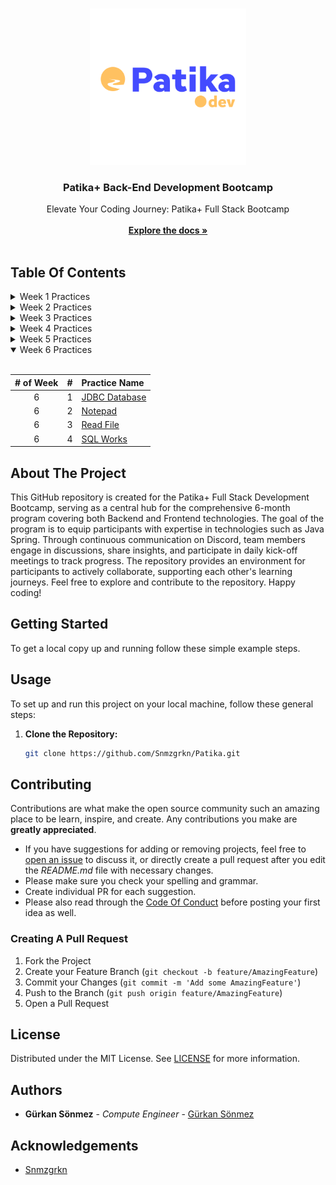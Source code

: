 <br/>
<p align="center">
  <a href="https://github.com/Snmzgrkn/Patika">
    <img src="images/patika.png" alt="Logo"  height="250">
  </a>

  <h3 align="center">Patika+ Back-End Development Bootcamp</h3>

  <p align="center">
    Elevate Your Coding Journey: Patika+ Full Stack Bootcamp
    <br/>
    <br/>
    <a href="https://github.com/Snmzgrkn/Patika"><strong>Explore the docs »</strong></a>
    <br/>
    <br/>
  </p>
</p>


## Table Of Contents

<details>
<summary>Week 1 Practices</summary>
<br>

|# of Week| #  | Practice Name|
|:---:    |---:|:----         |
| 1       | 1  | [Arithmetic Operation and Priority](https://github.com/Snmzgrkn/Patika/blob/master/src/Week_01/AritmetikIslemVeOncelik/AritmetikIslemVeOncelik.java)|
| 1       | 2  | [Leap Calculation](https://github.com/Snmzgrkn/Patika/blob/master/src/Week_01/ArtikYilHesaplama/ArtikYilHesaplama.java)|
| 1       | 3  | [Prime Numbers 100'](https://github.com/Snmzgrkn/Patika/blob/master/src/Week_01/AsalSayi100/AsalSayi100.java)|
| 1       | 4  | [Calculator](https://github.com/Snmzgrkn/Patika/blob/master/src/Week_01/Calculator/Calculator.java)|
| 1       | 5 | [Chinese zodiac](https://github.com/Snmzgrkn/Patika/blob/master/src/Week_01/CinZodyagi/CinZodyagi.java)|
| 1       | 6 | [Fibonacci](https://github.com/Snmzgrkn/Patika/blob/master/src/Week_01/Fibonacci/Fibonacci.java)|
| 1       | 7 | [Flight Ticket Calculation](https://github.com/Snmzgrkn/Patika/tree/master/src/Week_01/FlightTicketCalculation)|
| 1       | 8 | [Login](https://github.com/Snmzgrkn/Patika/tree/master/src/Week_01/Login)|
| 1       | 9 | [Grocery Store Program](https://github.com/Snmzgrkn/Patika/tree/master/src/Week_01/ManavKasaProgrami)|
| 1       | 10 | [Find Min and Max](https://github.com/Snmzgrkn/Patika/tree/master/src/Week_01/MinVeMaxDegeriBulma)|
| 1       | 11 | [Perfect Number](https://github.com/Snmzgrkn/Patika/blob/master/src/Week_01/MukemmelSayiBulma/MukemmelSayiBulma.java)|
| 1       | 12 | [Reverse Triangle](https://github.com/Snmzgrkn/Patika/tree/master/src/Week_01/TersUcgen)|
| 1       | 13 | [Type Conversion](https://github.com/Snmzgrkn/Patika/tree/master/src/Week_01/TipDonusum)|
| 1       | 14 | [Body Mass Index Calculation](https://github.com/Snmzgrkn/Patika/tree/master/src/Week_01/V%C3%BCcutKitleEndeksiHesaplama)|

</details>

<details>
<summary>Week 2 Practices</summary>
<br>

|# of Week| #  | Practice Name|
|:---:    |---:|:----         |
| 2       | 1  | [Advanced Calculator](https://github.com/Snmzgrkn/Patika/blob/master/src/Week_02/AdvancedCalculator/AdvancedCalculator.java)|
| 2       | 2  | [Array Find Min and Max](https://github.com/Snmzgrkn/Patika/blob/master/src/Week_02/ArrayFindMinMax/Main.java)|
| 2       | 3  | [Box Game](https://github.com/Snmzgrkn/Patika/tree/master/src/Week_02/BoxGame)|
| 2       | 4  | [Creating Method by Pattern](https://github.com/Snmzgrkn/Patika/blob/master/src/Week_02/CreatingMethodByPattern/CreatingMethodByPattern.java)|
| 2       | 5 | [Exponential Number Calculation](https://github.com/Snmzgrkn/Patika/blob/master/src/Week_02/ExponentialNumberCalculation/ExponentialNumberCalculation.java)|
| 2       | 6 | [Fibonacci with Recursive](https://github.com/Snmzgrkn/Patika/blob/master/src/Week_02/FibonacciWithRecursive/FibonacciWithRecursive.java)|
| 2       | 7 | [Harmonic Array](https://github.com/Snmzgrkn/Patika/blob/master/src/Week_02/HarmonicArray/Main.java)|
| 2       | 8 | [Letter Array](https://github.com/Snmzgrkn/Patika/blob/master/src/Week_02/LetterArray/LetterArray.java)|
| 2       | 9 | [Palindrome Number](https://github.com/Snmzgrkn/Patika/blob/master/src/Week_02/PalindromeNumber/PalindromeNumber.java)|
| 2       | 10 | [Palindromic](https://github.com/Snmzgrkn/Patika/blob/master/src/Week_02/Palindromic/Main.java)|
| 2       | 11 | [Prime Number](https://github.com/Snmzgrkn/Patika/blob/master/src/Week_02/PrimeNumber/PrimeNumber.java)|
| 2       | 12 | [Repetitive Even Numbers in Array](https://github.com/Snmzgrkn/Patika/blob/master/src/Week_02/RepetitiveEvenNumbersArray/Main.java)|
| 2       | 13 | [Salary Calculation](https://github.com/Snmzgrkn/Patika/tree/master/src/Week_02/SalaryCalculation)|
| 2       | 14 | [Sort Array Elements](https://github.com/Snmzgrkn/Patika/blob/master/src/Week_02/SortArrayElements/Main.java)|
| 2       | 15 | [Student Information System](https://github.com/Snmzgrkn/Patika/tree/master/src/Week_02/StudentInformationSystem)|
| 2       | 16 | [Transpose Array](https://github.com/Snmzgrkn/Patika/blob/master/src/Week_02/TransposeArray/Main.java)|


</details>

<details>
<summary>Week 3 Practices</summary>
<br>

|# of Week| #  | Practice Name|
|:---:    |---:|:----         |
| 3       | 1  | [Mine Sweeper Game](https://github.com/Snmzgrkn/Patika-Projects/tree/main/MineSweeper)|
</details>

<details>
<summary>Week 4 Practices</summary>
<br>

|# of Week| #  | Practice Name|
|:---:    |---:|:----         |
| 4       | 1  | [Advanture Game](https://github.com/Snmzgrkn/Patika/tree/master/src/Week_04/AdventureGame)|
| 4       | 2  | [Interface Bank System](https://github.com/Snmzgrkn/Patika/tree/master/src/Week_04/InterfaceBankSystem)|
| 4       | 3  | [List Work](https://github.com/Snmzgrkn/Patika/tree/master/src/Week_04/ListWork)|
| 4       | 4  | [University Management System](https://github.com/Snmzgrkn/Patika/tree/master/src/Week_04/UniversityManagementSystem)|

</details>

<details>
<summary>Week 5 Practices</summary>
<br>

|# of Week| #  | Practice Name|
|:---:    |---:|:----         |
| 5       | 1  | [Fixture Generator](https://github.com/Snmzgrkn/Patika/tree/master/src/Week_05/FixtureGenerator)|
| 5       | 2  | [Most Used Word](https://github.com/Snmzgrkn/Patika/tree/master/src/Week_05/MostUsedWord)|
| 5       | 3  | [Patika Store](https://github.com/Snmzgrkn/Patika/tree/master/src/Week_05/PatikaStore)|
| 5       | 4  | [SQL Works](https://github.com/Snmzgrkn/Patika/tree/master/src/Week_05/SQLWorks)|
| 5       | 5  | [Sort Books](https://github.com/Snmzgrkn/Patika/tree/master/src/Week_05/SortBooks)|
| 5       | 6  | [Try Catch](https://github.com/Snmzgrkn/Patika/tree/master/src/Week_05/TryCatch)|


</details>

<details open>
<summary>Week 6 Practices</summary>
<br>

|# of Week| #  | Practice Name|
|:---:    |---:|:----         |
| 6       | 1  | [JDBC Database](https://github.com/Snmzgrkn/Patika/tree/master/src/Week_06/JDBCDatabase)|
| 6       | 2  | [Notepad](https://github.com/Snmzgrkn/Patika/tree/master/src/Week_06/Notepad)|
| 6       | 3  | [Read File](https://github.com/Snmzgrkn/Patika/tree/master/src/Week_06/ReadFile)|
| 6       | 4  | [SQL Works](https://github.com/Snmzgrkn/Patika/tree/master/src/Week_06/SQLWorks)|



</details>



## About The Project

This GitHub repository is created for the Patika+ Full Stack Development Bootcamp, serving as a central hub for the comprehensive 6-month program covering both Backend and Frontend technologies. The goal of the program is to equip participants with expertise in technologies such as Java Spring. Through continuous communication on Discord, team members engage in discussions, share insights, and participate in daily kick-off meetings to track progress. The repository provides an environment for participants to actively collaborate, supporting each other's learning journeys. Feel free to explore and contribute to the repository. Happy coding!

## Getting Started

To get a local copy up and running follow these simple example steps.

## Usage

To set up and run this project on your local machine, follow these general steps:

1. **Clone the Repository:**
   ```bash
   git clone https://github.com/Snmzgrkn/Patika.git


## Contributing

Contributions are what make the open source community such an amazing place to be learn, inspire, and create. Any contributions you make are **greatly appreciated**.
* If you have suggestions for adding or removing projects, feel free to [open an issue](https://github.com/Snmzgrkn/Patika/issues/new) to discuss it, or directly create a pull request after you edit the *README.md* file with necessary changes.
* Please make sure you check your spelling and grammar.
* Create individual PR for each suggestion.
* Please also read through the [Code Of Conduct](https://github.com/Snmzgrkn/Patika/blob/main/CODE_OF_CONDUCT.md) before posting your first idea as well.

### Creating A Pull Request

1. Fork the Project
2. Create your Feature Branch (`git checkout -b feature/AmazingFeature`)
3. Commit your Changes (`git commit -m 'Add some AmazingFeature'`)
4. Push to the Branch (`git push origin feature/AmazingFeature`)
5. Open a Pull Request

## License

Distributed under the MIT License. See [LICENSE](https://github.com/Snmzgrkn/Patika/blob/main/LICENSE.md) for more information.

## Authors

* **Gürkan Sönmez** - *Compute Engineer* - [Gürkan Sönmez](https://github.com/Snmzgrkn/) 
## Acknowledgements

* [Snmzgrkn](https://github.com/Snmzgrkn/)

